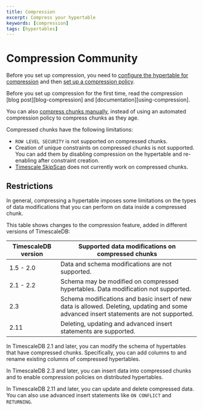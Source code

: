 ```yaml
---
title: Compression
excerpt: Compress your hypertable
keywords: [compression]
tags: [hypertables]
---
```


# Compression <Tag type="community">Community</Tag>

Before you set up compression, you need to
[configure the hypertable for compression][configure-compression] and then
[set up a compression policy][add_compression_policy].

<Highlight type="note">
Before you set up compression for the first time, read the compression
[blog post][blog-compression] and
[documentation][using-compression].
</Highlight>

You can also [compress chunks manually][compress_chunk], instead of using an
automated compression policy to compress chunks as they age.

Compressed chunks have the following limitations:

*   `ROW LEVEL SECURITY` is not supported on compressed chunks.
*   Creation of unique constraints on compressed chunks is not supported. You
    can add them by disabling compression on the hypertable and re-enabling
    after constraint creation.
*   [Timescale SkipScan][skipscan] does not currently work on compressed chunks.

## Restrictions

In general, compressing a hypertable imposes some limitations on the types
of data modifications that you can perform on data inside a compressed chunk.

This table shows changes to the compression feature, added in different versions
of TimescaleDB:

|TimescaleDB version|Supported data modifications on compressed chunks|
|-|-|
|1.5 - 2.0|Data and schema modifications are not supported.|
|2.1 - 2.2|Schema may be modified on compressed hypertables. Data modification not supported.|
|2.3|Schema modifications and basic insert of new data is allowed. Deleting, updating and some advanced insert statements are not supported.|
|2.11|Deleting, updating and advanced insert statements are supported.|

In TimescaleDB 2.1&nbsp;and later, you can modify the schema of hypertables that
have compressed chunks. Specifically, you can add columns to and rename existing
columns of compressed hypertables.

In TimescaleDB&nbsp;2.3 and later, you can insert data into compressed chunks
and to enable compression policies on distributed hypertables.

In TimescaleDB&nbsp;2.11 and later, you can update and delete compressed data.
You can also use advanced insert statements like `ON CONFLICT` and `RETURNING`.

[add_compression_policy]: /api/:currentVersion:/compression/add_compression_policy/
[blog-compression]: https://blog.timescale.com/blog/building-columnar-compression-in-a-row-oriented-database/
[compress_chunk]: /api/:currentVersion:/compression/compress_chunk/
[configure-compression]: /api/:currentVersion:/compression/alter_table_compression/
[using-compression]: /use-timescale/:currentVersion:/compression/
[skipscan]: /use-timescale/:currentVersion:/query-data/skipscan/
